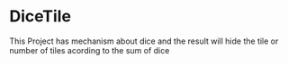 # DiceTile
This Project has mechanism about dice and the result will hide the tile or number of tiles acording to the sum of dice
